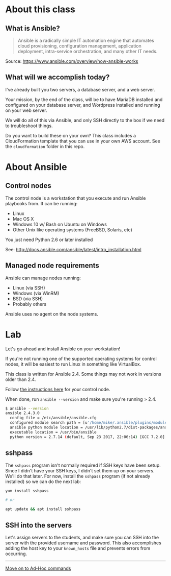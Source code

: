 # About this class

## What is Ansible?

> Ansible is a radically simple IT automation engine that automates cloud
> provisioning, configuration management, application deployment, intra-service
> orchestration, and many other IT needs.

Source: https://www.ansible.com/overview/how-ansible-works

## What will we accomplish today?

I've already built you two servers, a database server, and a web server.

Your mission, by the end of the class, will be to have MariaDB installed and
configured on your database server, and Wordpress installed and running on your
web server.

We will do all of this via Ansible, and only SSH directly to the box if we need
to troubleshoot things.

Do you want to build these on your own? This class includes a CloudFormation
template that you can use in your own AWS account. See the `cloudformation`
folder in this repo.

# About Ansible

## Control nodes

The control node is a workstation that you execute and run Ansible playbooks
from. It can be running:

* Linux
* Mac OS X
* Windows 10 w/ Bash on Ubuntu on Windows
* Other Unix like operating systems (FreeBSD, Solaris, etc)

You just need Python 2.6 or later installed

See: http://docs.ansible.com/ansible/latest/intro_installation.html

## Managed node requirements

Ansible can manage nodes running:

* Linux (via SSH)
* Windows (via WinRM)
* BSD (via SSH)
* Probably others

Ansible uses no agent on the node systems.

# Lab

Let's go ahead and install Ansible on your workstation!

If you're not running one of the supported operating systems for control nodes,
it will be easiest to run Linux in something like VirtualBox.

This class is written for Ansible 2.4. Some things may not work in versions
older than 2.4.

Follow [the instructions here](http://docs.ansible.com/ansible/latest/intro_installation.html)
for your control node.

When done, run `ansible --version` and make sure you're running > 2.4.

```bash
$ ansible --version
ansible 2.4.3.0
  config file = /etc/ansible/ansible.cfg
  configured module search path = [u'/home/mike/.ansible/plugins/modules', u'/usr/share/ansible/plugins/modules']
  ansible python module location = /usr/lib/python2.7/dist-packages/ansible
  executable location = /usr/bin/ansible
  python version = 2.7.14 (default, Sep 23 2017, 22:06:14) [GCC 7.2.0]
```

## sshpass

The `sshpass` program isn't normally required if SSH keys have been setup.
Since I didn't have your SSH keys, I didn't set them up on your servers. We'll
do that later. For now, install the `sshpass` program (if not already installed)
so we can do the next lab:

```bash
yum install sshpass

# or

apt update && apt install sshpass
```

## SSH into the servers

Let's assign servers to the students, and make sure you can SSH into the server
with the provided username and password. This also accomplishes adding the host
key to your `known_hosts` file and prevents errors from occurring.

---

[Move on to Ad-Hoc commands](02_ad-hoc_commands.md)
